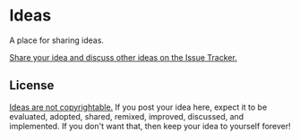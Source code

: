 # Ideas

A place for sharing ideas.

[Share your idea and discuss other ideas on the Issue Tracker.](https://github.com/ideashare/ideas/issues)


## License

[Ideas are not copyrightable.](http://en.wikipedia.org/wiki/Idea%E2%80%93expression_divide) If you post your idea here, expect it to be evaluated, adopted, shared, remixed, improved, discussed, and implemented. If you don't want that, then keep your idea to yourself forever!
